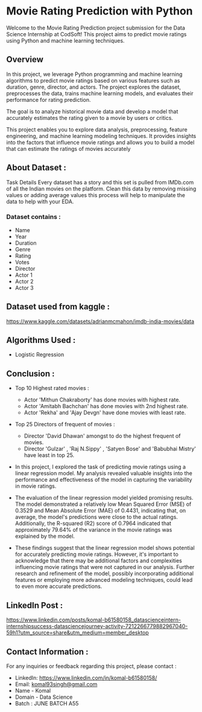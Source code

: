 # Movie Rating Prediction with Python
Welcome to the Movie Rating Prediction project submission for the Data Science Internship at CodSoft! This project aims to predict movie ratings using Python and machine learning techniques.

## Overview
In this project, we leverage Python programming and machine learning algorithms to predict movie ratings based on various features such as duration, genre, director, and actors. The project explores the dataset, preprocesses the data, trains machine learning models, and evaluates their performance for rating prediction.

The goal is to analyze historical movie data and develop a model that accurately estimates the rating given to a movie by users or critics.

This project enables you to explore data analysis, preprocessing, feature engineering, and machine learning modeling techniques. It provides insights into the factors that influence movie ratings and allows you to build a model that can estimate the ratings of movies accurately

## About Dataset :
Task Details
Every dataset has a story and this set is pulled from IMDb.com of all the Indian movies on the platform. Clean this data by removing missing values or adding average values this process will help to manipulate the data to help with your EDA.

### Dataset contains :
- Name
- Year
- Duration
- Genre
- Rating
- Votes
- Director
- Actor 1
- Actor 2
- Actor 3

## Dataset used from kaggle :
https://www.kaggle.com/datasets/adrianmcmahon/imdb-india-movies/data

## Algorithms Used :
- Logistic Regression

## Conclusion :
- Top 10 Highest rated movies :
    - Actor 'Mithun Chakraborty' has done movies with highest rate.
    - Actor 'Amitabh Bachchan' has done movies with 2nd highest rate.
    - Actor 'Rekha' and 'Ajay Devgn' have done movies with least rate.

- Top 25 Directors of frequent of movies :
    - Director 'David Dhawan' amongst  to do the highest frequent of movies.
    - Director 'Gulzar' , 'Raj N.Sippy' , 'Satyen Bose' and 'Babubhai Mistry' have least in top 25.

  
- In this project, I explored the task of predicting movie ratings using a linear regression model. My analysis revealed valuable insights into the performance and effectiveness of the model in capturing the variability in movie ratings.

- The evaluation of the linear regression model yielded promising results. The model demonstrated a relatively low Mean Squared Error (MSE) of 0.3529 and Mean Absolute Error (MAE) of 0.4431, indicating that, on average, the model's predictions were close to the actual ratings. Additionally, the R-squared (R2) score of 0.7964 indicated that approximately 79.64% of the variance in the movie ratings was explained by the model.

- These findings suggest that the linear regression model shows potential for accurately predicting movie ratings. However, it's important to acknowledge that there may be additional factors and complexities influencing movie ratings that were not captured in our analysis. Further research and refinement of the model, possibly incorporating additional features or employing more advanced modeling techniques, could lead to even more accurate predictions.
  

## LinkedIn  Post :
https://www.linkedin.com/posts/komal-b61580158_datascienceintern-internshipsuccess-datasciencejourney-activity-7212266779882967040-59h1?utm_source=share&utm_medium=member_desktop

## Contact Information :
For any inquiries or feedback regarding this project, please contact :

- LinkedIn: https://www.linkedin.com/in/komal-b61580158/
- Email: komal93singh@gmail.com
- Name - Komal
- Domain - Data Science
- Batch : JUNE BATCH A55
